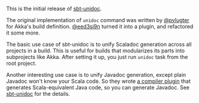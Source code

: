 This is the initial release of [sbt-unidoc](https://github.com/sbt/sbt-unidoc).

The original implementation of `unidoc` command was written by [@pvlugter](https://github.com/pvlugter) for Akka's build definition. [@eed3si9n](https://github.com/eed3si9n) turned it into a plugin, and refactored it some more.

The basic use case of sbt-unidoc is to unify Scaladoc generation across all projects in a build. This is useful for builds that modularizes its parts into subprojects like Akka. After setting it up, you just run `unidoc` task from the root project.

Another interesting use case is to unify Javadoc generation, except plain Javadoc won't know your Scala code. So they wrote [a compiler plugin](https://github.com/typesafehub/genjavadoc) that generates Scala-equivalent Java code, so you can generate Javadoc. See [sbt-unidoc](https://github.com/sbt/sbt-unidoc) for the details.
